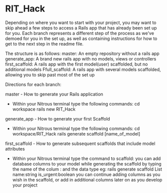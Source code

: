 RIT_Hack
========

Depending on where you want to start with your project, you may want to skip ahead a few steps to access a Rails app that has already been set up for you. Each branch represents a different step of the process as we've demoed for you in the set up, as well as containing instructions for how to get to the next step in the readme file. 

The structure is as follows: 
master: An empty repository without a rails app 
generate_app: A brand new rails app with no models, views or controllers 
first_scaffold: A rails app with the first model(user) scaffolded, but no additional models 
Ffull_scaffold: A rails app with several models scaffolded, allowing you to skip past most of the set up

Directions for each branch: 

master - How to generate your Rails application
  - Within your Nitrous terminal type the following commands: 
    cd workspace
    rails new RIT_Hack 

generate_app - How to generate your first Scaffold 
  - Within your Nitrous terminal type the following commands: 
    cd workspace/RIT_Hack
    rails generate scaffold [name_of_model] 

first_scaffold - How to generate subsequent scaffolds that include model attributes
  - Within your Nitrous terminal type the command to scaffold: 
    you can add database columns to your model while generating the scaffold by typing the name of the colum : and the data type 
    eg: rails generate scaffold List name:string is_urgent:boolean 
    you can continue adding columns as you wish in the scaffold, or add in additional columns later on as you develop your project 
    
